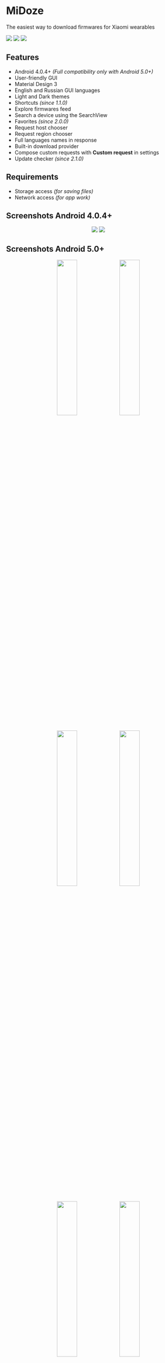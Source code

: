 # MiDoze
The easiest way to download firmwares for Xiaomi wearables

<a href="https://github.com/Keddnyo/MiDoze/blob/master/LICENSE"><img src="https://img.shields.io/github/license/keddnyo/midoze?style=for-the-badge"></a>
<a href="https://github.com/Keddnyo/MiDoze/releases/latest"><img src="https://img.shields.io/github/v/release/keddnyo/midoze?style=for-the-badge"></a>
<a href="https://github.com/Keddnyo/MiDoze/releases"><img src="https://img.shields.io/github/downloads/keddnyo/midoze/total?style=for-the-badge"></a>

## Features
* Android 4.0.4+ *(Full compatibility only with Android 5.0+)*
* User-friendly GUI
* Material Design 3
* English and Russian GUI languages
* Light and Dark themes
* Shortcuts *(since 1.1.0)*
* Explore firmwares feed
* Search a device using the SearchView
* Favorites *(since 2.0.0)*
* Request host chooser
* Request region chooser
* Full languages names in response
* Built-in download provider
* Compose custom requests with **Custom request** in settings
* Update checker *(since 2.1.0)*

## Requirements
* Storage access *(for saving files)*
* Network access *(for app work)*

## Screenshots Android 4.0.4+
<p align="center">
  <img src="https://user-images.githubusercontent.com/65981689/165644137-136a6c8e-66e7-4c5e-aa55-03527dbc4300.png">
  <img src="https://user-images.githubusercontent.com/65981689/165644139-859805d4-1f67-4dc8-81fc-764a36292451.png">
</p>

## Screenshots Android 5.0+
<p align="center">
  <img src="https://user-images.githubusercontent.com/65981689/165500750-0f7ed39b-8d81-491e-a6b5-9c1680fea79c.jpg" width="33%" height="33%">
  <img src="https://user-images.githubusercontent.com/65981689/165500759-b227f527-8a0e-4074-b606-cf90d9cc9f3c.jpg" width="33%" height="33%">
  <img src="https://user-images.githubusercontent.com/65981689/165500762-faa27080-4b3a-4bc9-98b9-9f6eb8334621.jpg" width="33%" height="33%">
  <img src="https://user-images.githubusercontent.com/65981689/165500765-c6fe8644-dddb-48f1-820a-f7293b926925.jpg" width="33%" height="33%">
  <img src="https://user-images.githubusercontent.com/65981689/165637317-1436a778-bbb2-41ac-9816-524eb2721809.jpg" width="33%" height="33%">
  <img src="https://user-images.githubusercontent.com/65981689/165637324-9230859d-d118-461a-830a-edb7f5ab21c0.jpg" width="33%" height="33%">
  <img src="https://user-images.githubusercontent.com/65981689/165637327-3f148c51-2717-4850-ba2c-3552198247cb.jpg" width="33%" height="33%">
  <img src="https://user-images.githubusercontent.com/65981689/165637328-0b22b8ac-bfe1-4d24-ba5e-eadb873c33e2.jpg" width="33%" height="33%">
  <img src="https://user-images.githubusercontent.com/65981689/165637330-350e2832-8c15-47ca-83e2-b5d3e9c15f93.jpg" width="33%" height="33%">
  <img src="https://user-images.githubusercontent.com/65981689/165637332-8b3eda71-e35f-413f-8d39-263c35e2bf77.jpg" width="33%" height="33%">
  <img src="https://user-images.githubusercontent.com/65981689/165500779-a412f06c-f00a-41df-880c-04e18d03a72e.jpg" width="33%" height="33%">
</p>

## Credits
* [Keddnyo](https://github.com/Keddnyo) - Application
* [Schakal](https://4pda.to/forum/index.php?showuser=243484) - JSONs storage
